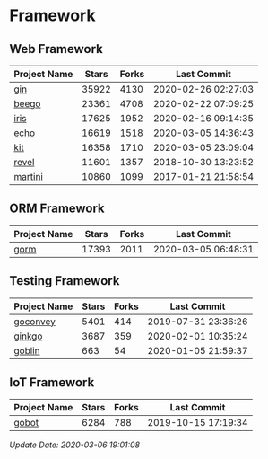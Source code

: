 # Framework

## Web Framework

| Project Name | Stars | Forks | Last Commit |
| ------------ | ----- | ----- | ----------- |
| [gin](https://github.com/gin-gonic/gin) | 35922 | 4130 | 2020-02-26 02:27:03 |
| [beego](https://github.com/astaxie/beego) | 23361 | 4708 | 2020-02-22 07:09:25 |
| [iris](https://github.com/kataras/iris) | 17625 | 1952 | 2020-02-16 09:14:35 |
| [echo](https://github.com/labstack/echo) | 16619 | 1518 | 2020-03-05 14:36:43 |
| [kit](https://github.com/go-kit/kit) | 16358 | 1710 | 2020-03-05 23:09:04 |
| [revel](https://github.com/revel/revel) | 11601 | 1357 | 2018-10-30 13:23:52 |
| [martini](https://github.com/go-martini/martini) | 10860 | 1099 | 2017-01-21 21:58:54 |

## ORM Framework

| Project Name | Stars | Forks | Last Commit |
| ------------ | ----- | ----- | ----------- |
| [gorm](https://github.com/jinzhu/gorm) | 17393 | 2011 | 2020-03-05 06:48:31 |

## Testing Framework

| Project Name | Stars | Forks | Last Commit |
| ------------ | ----- | ----- | ----------- |
| [goconvey](https://github.com/smartystreets/goconvey) | 5401 | 414 | 2019-07-31 23:36:26 |
| [ginkgo](https://github.com/onsi/ginkgo) | 3687 | 359 | 2020-02-01 10:35:24 |
| [goblin](https://github.com/franela/goblin) | 663 | 54 | 2020-01-05 21:59:37 |

## IoT Framework

| Project Name | Stars | Forks | Last Commit |
| ------------ | ----- | ----- | ----------- |
| [gobot](https://github.com/hybridgroup/gobot) | 6284 | 788 | 2019-10-15 17:19:34 |

*Update Date: 2020-03-06 19:01:08*